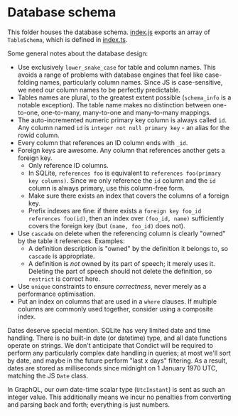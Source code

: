 # Database schema

This folder houses the database schema. [index.js](./index.js) exports an array of `TableSchema`, which is defined in [index.ts](./index.ts).

Some general notes about the database design:

* Use exclusively `lower_snake_case` for table and column names. This avoids a range of problems with database engines that feel like case-folding names, particularly column names. Since JS is case-sensitive, we need our column names to be perfectly predictable.
* Tables names are plural, to the greatest extent possible (`schema_info` is a notable exception). The table name makes no distinction between one-to-one, one-to-many, many-to-one and many-to-many mappings.
* The auto-incremented numeric primary key column is always called `id`. Any column named `id` is `integer not null primary key` - an alias for the rowid column.
* Every column that references an ID column ends with `_id`.
* Foreign keys are awesome. Any column that references another gets a foreign key.
  - Only reference ID columns.
  - In SQLite, `references foo` is equivalent to `references foo(primary key columns)`. Since we only reference the `id` column and the `id` column is always primary, use this column-free form.
  - Make sure there exists an index that covers the columns of a foreign key.
  - Prefix indexes are fine: if there exists a `foreign key foo_id references foo(id)`, then an index over `(foo_id, name)` sufficiently covers the foreign key (but `(name, foo_id)` does not).
* Use `cascade` on delete when the referencing column is clearly "owned" by the table it references. Examples:
  - A definition description is "owned" by the definition it belongs to, so `cascade` is appropriate.
  - A definition is _not_ owned by its part of speech; it merely uses it. Deleting the part of speech should not delete the definition, so `restrict` is correct here.
* Use `unique` constraints to ensure _correctness_, never merely as a performance optimisation.
* Put an index on columns that are used in a `where` clauses. If multiple columns are commonly used together, consider using a composite index.

Dates deserve special mention. SQLite has very limited date and time handling. There is no built-in date (or datetime) type, and all date functions operate on strings. We don't anticipate that Condict will be required to perform any particularly complex date handling in queries; at most we'll sort by date, and maybe in the future perform "last x days" filtering. As a result, dates are stored as milliseconds since midnight on 1 January 1970 UTC, matching the JS `Date` class.

In GraphQL, our own date-time scalar type (`UtcInstant`) is sent as such an integer value. This additionally means we incur no penalties from converting and parsing back and forth; everything is just numbers.
